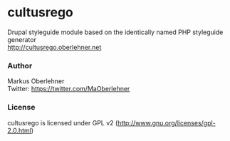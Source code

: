 # cultusrego
Drupal styleguide module based on the identically named PHP styleguide generator  
http://cultusrego.oberlehner.net

### Author
Markus Oberlehner  
Twitter: https://twitter.com/MaOberlehner

### License
cultusrego is licensed under GPL v2 (http://www.gnu.org/licenses/gpl-2.0.html)
